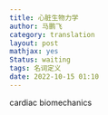 ```yaml
---
title: 心脏生物力学
author: 马鹏飞
category: translation
layout: post
mathjax: yes
Status: waiting
tags: 名词定义
date: 2022-10-15 01:10
---
```


cardiac biomechanics